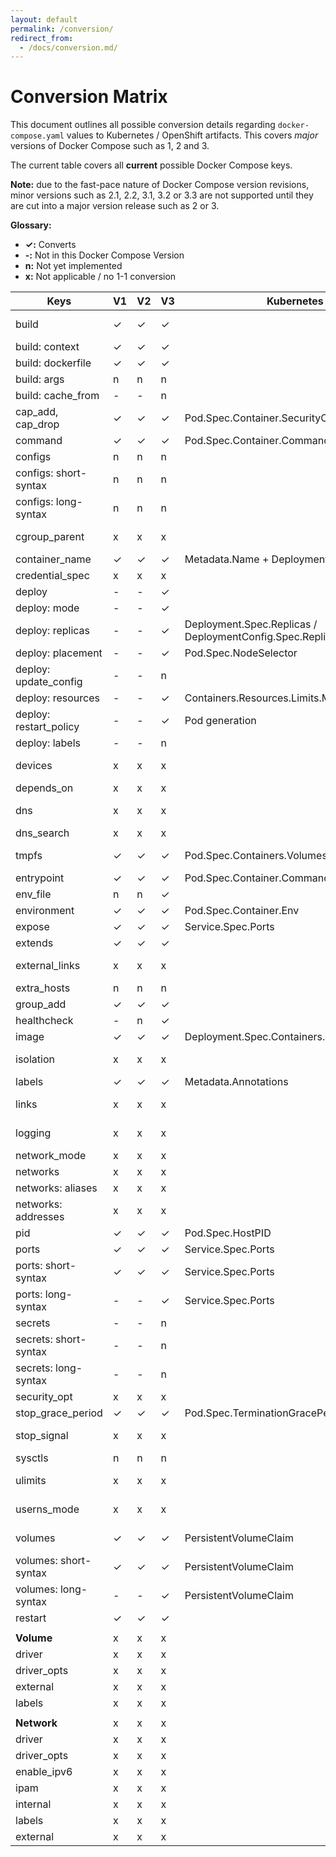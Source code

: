 ```yaml
---
layout: default
permalink: /conversion/
redirect_from: 
  - /docs/conversion.md/
---
```


# Conversion Matrix

This document outlines all possible conversion details regarding `docker-compose.yaml` values to Kubernetes / OpenShift artifacts. This covers *major* versions of Docker Compose such as 1, 2 and 3.

The current table covers all **current** possible Docker Compose keys.

__Note:__ due to the fast-pace nature of Docker Compose version revisions, minor versions such as 2.1, 2.2, 3.1, 3.2 or 3.3 are not supported until they are cut into a major version release such as 2 or 3.

__Glossary:__

- __✓:__ Converts
- __-:__ Not in this Docker Compose Version
- __n:__ Not yet implemented
- __x:__ Not applicable / no 1-1 conversion

| Keys                   | V1 | V2 | V3 | Kubernetes / OpenShift                                      | Notes                                                                                                          |
|------------------------|----|----|----|-------------------------------------------------------------|----------------------------------------------------------------------------------------------------------------|
| build                  | ✓  | ✓  | ✓  |                                                             | Builds/Pushes to Docker repository. See `--build` parameter                                                    |
| build: context         | ✓  | ✓  | ✓  |                                                             |                                                                                                                |
| build: dockerfile      | ✓  | ✓  | ✓  |                                                             |                                                                                                                |
| build: args            | n  | n  | n  |                                                             |                                                                                                                |
| build: cache_from      | -  | -  | n  |                                                             |                                                                                                                |
| cap_add, cap_drop      | ✓  | ✓  | ✓  | Pod.Spec.Container.SecurityContext.Capabilities.Add/Drop    |                                                                                                                |
| command                | ✓  | ✓  | ✓  | Pod.Spec.Container.Command                                  |                                                                                                                |
| configs                | n  | n  | n  |                                                             |                                                                                                                |
| configs: short-syntax  | n  | n  | n  |                                                             |                                                                                                                |
| configs: long-syntax   | n  | n  | n  |                                                             |                                                                                                                |
| cgroup_parent          | x  | x  | x  |                                                             | Not supported within Kubernetes. See issue https://github.com/kubernetes/kubernetes/issues/11986               |
| container_name         | ✓  | ✓  | ✓  | Metadata.Name + Deployment.Spec.Containers.Name             |                                                                                                                |
| credential_spec        | x  | x  | x  |                                                             | Only applicable to Windows containers                                                                          |
| deploy                 | -  | -  | ✓  |                                                             |                                                                                                                |
| deploy: mode           | -  | -  | ✓  |                                                             |                                                                                                                |
| deploy: replicas       | -  | -  | ✓  | Deployment.Spec.Replicas / DeploymentConfig.Spec.Replicas   |                                                                                                                |
| deploy: placement      | -  | -  | ✓  | Pod.Spec.NodeSelector                                       |                                                                                                                |
| deploy: update_config  | -  | -  | n  |                                                             |                                                                                                                |
| deploy: resources      | -  | -  | ✓  | Containers.Resources.Limits.Memory                          | Support for memory but not CPU                                                                                 |
| deploy: restart_policy | -  | -  | ✓  | Pod generation                                              | This generated a Pod, see the [user guide on restart](http://kompose.io/user-guide/#restart)                   |
| deploy: labels         | -  | -  | n  |                                                             |                                                                                                                |
| devices                | x  | x  | x  |                                                             | Not supported within Kubernetes, See issue https://github.com/kubernetes/kubernetes/issues/5607                |
| depends_on             | x  | x  | x  |                                                             |                                                                                                                |
| dns                    | x  | x  | x  |                                                             | Not used within Kubernetes. Kubernetes uses a managed DNS server                                               |
| dns_search             | x  | x  | x  |                                                             | See `dns` key                                                                                                  |
| tmpfs                  | ✓  | ✓  | ✓  | Pod.Spec.Containers.Volumes.EmptyDir                        | Creates emptyDirvolume with medium set to Memory & mounts given directory inside container                     |
| entrypoint             | ✓  | ✓  | ✓  | Pod.Spec.Container.Command                                  | Same as command                                                                                                |
| env_file               | n  | n  | ✓  |                                                             |                                                                                                                |
| environment            | ✓  | ✓  | ✓  | Pod.Spec.Container.Env                                      |                                                                                                                |
| expose                 | ✓  | ✓  | ✓  | Service.Spec.Ports                                          |                                                                                                                |
| extends                | ✓  | ✓  | ✓  |                                                             | Extends by utilizing the same image supplied                                                                   |
| external_links         | x  | x  | x  |                                                             | Kubernetes uses a flat-structure for all containers and thus external_links does not have a 1-1 conversion     |
| extra_hosts            | n  | n  | n  |                                                             |                                                                                                                |
| group_add              | ✓  | ✓  | ✓  |                                                             |                                                                                                                |
| healthcheck            | -  | n  | ✓  |                                                             |                                                                                                                |
| image                  | ✓  | ✓  | ✓  | Deployment.Spec.Containers.Image                            |                                                                                                                |
| isolation              | x  | x  | x  |                                                             | Not applicable as this applies to Windows with HyperV support                                                  |
| labels                 | ✓  | ✓  | ✓  | Metadata.Annotations                                        |                                                                                                                |
| links                  | x  | x  | x  |                                                             | All containers in the same pod are accessible in Kubernetes                                                    |
| logging                | x  | x  | x  |                                                             | Kubernetes has built-in logging support at the node-level                                                      |
| network_mode           | x  | x  | x  |                                                             | Kubernetes uses it's own cluster networking                                                                    |
| networks               | x  | x  | x  |                                                             | See `networks` key                                                                                             |
| networks: aliases      | x  | x  | x  |                                                             | See `networks` key                                                                                             |
| networks: addresses    | x  | x  | x  |                                                             | See `networks` key                                                                                             |
| pid                    | ✓  | ✓  | ✓  | Pod.Spec.HostPID                                            |                                                                                                                |
| ports                  | ✓  | ✓  | ✓  | Service.Spec.Ports                                          |                                                                                                                |
| ports: short-syntax    | ✓  | ✓  | ✓  | Service.Spec.Ports                                          |                                                                                                                |
| ports: long-syntax     | -  | -  | ✓  | Service.Spec.Ports                                          |                                                                                                                |
| secrets                | -  | -  | n  |                                                             |                                                                                                                |
| secrets: short-syntax  | -  | -  | n  |                                                             |                                                                                                                |
| secrets: long-syntax   | -  | -  | n  |                                                             |                                                                                                                |
| security_opt           | x  | x  | x  |                                                             | Kubernetes uses it's own container naming scheme                                                               |
| stop_grace_period      | ✓  | ✓  | ✓  | Pod.Spec.TerminationGracePeriodSeconds                      |                                                                                                                |
| stop_signal            | x  | x  | x  |                                                             | Not supported within Kubernetes. See issue https://github.com/kubernetes/kubernetes/issues/30051               |
| sysctls                | n  | n  | n  |                                                             |                                                                                                                |
| ulimits                | x  | x  | x  |                                                             | Not supported within Kubernetes. See issue https://github.com/kubernetes/kubernetes/issues/3595                |
| userns_mode            | x  | x  | x  |                                                             | Not supported within Kubernetes and ignored in Docker Compose Version 3                                        |
| volumes                | ✓  | ✓  | ✓  | PersistentVolumeClaim                                       | Creates a PersistentVolumeClaim. Can only be created if there is already a PersistentVolume within the cluster |
| volumes: short-syntax  | ✓  | ✓  | ✓  | PersistentVolumeClaim                                       | Creates a PersistentVolumeClaim. Can only be created if there is already a PersistentVolume within the cluster |
| volumes: long-syntax   | -  | -  | ✓  | PersistentVolumeClaim                                       | Creates a PersistentVolumeClaim. Can only be created if there is already a PersistentVolume within the cluster |
| restart                | ✓  | ✓  | ✓  |                                                             |                                                                                                                |
|                        |    |    |    |                                                             |                                                                                                                |
| __Volume__             | x  | x  | x  |                                                             |                                                                                                                |
| driver                 | x  | x  | x  |                                                             |                                                                                                                |
| driver_opts            | x  | x  | x  |                                                             |                                                                                                                |
| external               | x  | x  | x  |                                                             |                                                                                                                |
| labels                 | x  | x  | x  |                                                             |                                                                                                                |
|                        |    |    |    |                                                             |                                                                                                                |
| __Network__            | x  | x  | x  |                                                             |                                                                                                                |
| driver                 | x  | x  | x  |                                                             |                                                                                                                |
| driver_opts            | x  | x  | x  |                                                             |                                                                                                                |
| enable_ipv6            | x  | x  | x  |                                                             |                                                                                                                |
| ipam                   | x  | x  | x  |                                                             |                                                                                                                |
| internal               | x  | x  | x  |                                                             |                                                                                                                |
| labels                 | x  | x  | x  |                                                             |                                                                                                                |
| external               | x  | x  | x  |                                                             |                                                                                                                |
